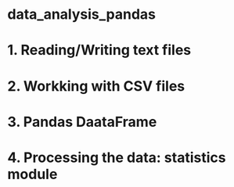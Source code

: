 # data_analysis_pandas

# 1. Reading/Writing text files
# 2. Workking with CSV files
# 3. Pandas DaataFrame
# 4. Processing the data: statistics module

